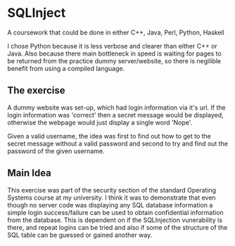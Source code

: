 # SQLInject

A coursework that could be done in either C++, Java, Perl, Python, Haskell

I chose Python because it is less verbose and clearer than either C++ or
Java. Also because there main bottleneck in speed is waiting for pages to be
returned from the practice dummy server/website, so there is negilible benefit
from using a compiled language.

## The exercise

A dummy website was set-up, which had login information via it's url. If the
login information was 'correct' then a secret message would be displayed,
otherwise the webpage would just display a single word 'Nope'.

Given a valid username, the idea was first to find out how to get to the secret
message without a valid password and second to try and find out the password of
the given username. 

## Main Idea

This exercise was part of the security section of the standard Operating Systems
course at my university. I think it was to demonstrate that even though no
server code was displaying any SQL database information a simple login
success/failure can be used to obtain confidential information from the
database. This is dependent on if the SQLInjection vunerability is there, and
repeat logins can be tried and also if some of the structure of the SQL
table can be guessed or gained another way.
